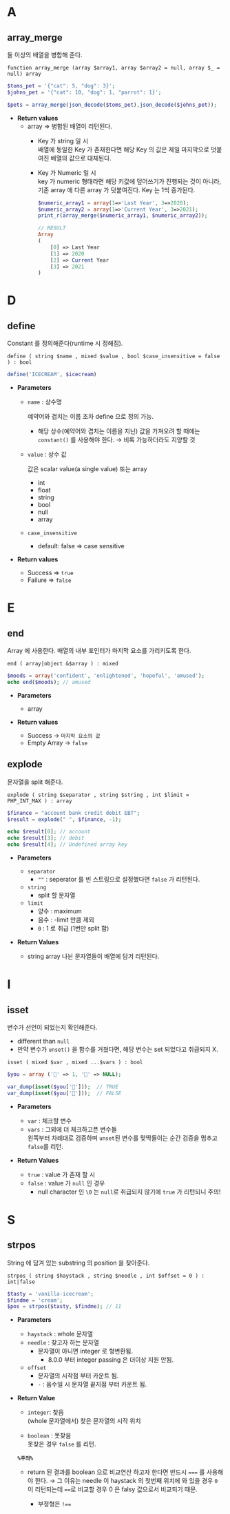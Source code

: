 # A

## array_merge

둘 이상의 배열을 병합해 준다.

`function array_merge (array $array1, array $array2 = null, array $_ = null) array`

```php
$toms_pet = '{"cat": 5, "dog": 3}';
$johns_pet = '{"cat": 10, "dog": 1, "parrot": 1}';

$pets = array_merge(json_decode($toms_pet),json_decode($johns_pet));
```

- **Return values**
  - array ⇒ 병합된 배열이 리턴된다.  
    - Key 가 string 일 시  
      배열에 동일한 Key 가 존재한다면 해당 Key 의 값은 제일 마지막으로 덧붙여진 배열의 값으로 대체된다.
    - Key 가 Numeric 일 시  
      key 가 numeric 형태라면 해당 키값에 덮어쓰기가 진행되는 것이 아니라, 기존 array 에 다른 array 가 덧붙여진다. Key 는 1씩 증가된다.

      ```php
      $numeric_array1 = array(1=>'Last Year', 3=>2020);
      $numeric_array2 = array(1=>'Current Year', 3=>2021);
      print_r(array_merge($numeric_array1, $numeric_array2));
      ```
      ```php
      // RESULT
      Array
      (
          [0] => Last Year
          [1] => 2020
          [2] => Current Year
          [3] => 2021
      )
      ```

# D

## define

Constant 를 정의해준다(runtime 시 정해짐).

`define ( string $name , mixed $value , bool $case_insensitive = false ) : bool`

```php
define('ICECREAM', $icecream)
```

- **Parameters**
  - `name` : 상수명

    예약어와 겹치는 이름 조차 define 으로 정의 가능.  
    - 해당 상수(예약어와 겹치는 이름을 지닌) 값을 가져오려 할 때에는 `constant()` 를 사용해야 한다. → 비록 가능하더라도 지양할 것

  - `value` : 상수 값

    값은 scalar value(a single value) 또는 array
    - int
    - float
    - string
    - bool
    - null
    - array
  - `case_insensitive`
    - default: false ⇒ case sensitive

- **Return values**
  - Success ⇒ `true`
  - Failure ⇒ `false`


# E

## end

Array 에 사용한다. 배열의 내부 포인터가 마지막 요소를 가리키도록 한다.

`end ( array|object &$array ) : mixed`
```php
$moods = array('confident', 'enlightened', 'hopeful', 'amused');
echo end($moods); // amused
```

- **Parameters**
  - array

- **Return values**
  - Success → `마지막 요소의 값`
  - Empty Array → `false`

## explode

문자열을 split 해준다.

`explode ( string $separator , string $string , int $limit = PHP_INT_MAX ) : array`

```php
$finance = "account bank credit debit EBT";
$result = explode(" ", $finance, -1);

echo $result[0]; // account
echo $result[3]; // debit
echo $result[4]; // Undefined array key
```

- **Parameters**
  - `separator`
    - `""` : seperator 를 빈 스트링으로 설정했다면 `false` 가 리턴된다.
  - `string`
    - split 할  문자열
  - `limit`
    - 양수 : maximum
    - 음수 : -limit 만큼 제외
    - `0` : 1 로 취급 (1번만 split 함)

- **Return Values**
  - string array
    나뉜 문자열들이 배열에 담겨 리턴된다.


# I

## isset

변수가 선언이 되었는지 확인해준다.

- different than `null`
- 만약 변수가 `unset()` 을 함수를 거쳤다면, 해당 변수는 set 되었다고 취급되지 X.

`isset ( mixed $var , mixed ...$vars ) : bool`

```php
$you = array ('💩' => 1, '🍠' => NULL);

var_dump(isset($you['💩']));  // TRUE
var_dump(isset($you['🍠']));  // FALSE
```

- **Parameters**
  - `var` : 체크할 변수
  - `vars` : 그외에 더 체크하고픈 변수들  
    왼쪽부터 차례대로 검증하며 `unset`된 변수를 맞딱들이는 순간 검증을 멈추고 `false`를 리턴.

- **Return Values**
  - `true` : value 가 존재 할 시
  - `false` : value 가 `null` 인 경우
    - null character 인 `\0` 는 `null`로 취급되지 않기에 `true` 가 리턴되니 주의!


# S

## strpos
String 에 담겨 있는 substring 의 position 을 찾아준다.

`strpos ( string $haystack , string $needle , int $offset = 0 ) : int|false`

```php
$tasty = 'vanilla-icecream'; 
$findme = 'cream';
$pos = strpos($tasty, $findme); // 11
```

- **Parameters**
  - `haystack` : whole 문자열
  - `needle` : 찾고자 하는 문자열
    - 문자열이 아니면 integer 로 형변환됨.
      - 8.0.0 부터 integer passing 은 더이상 지원 안됨.
  - `offset`
    - 문자열의 시작점 부터 카운트 됨.
    - `-` : 음수일 시 문자열 끝지점 부터 카운트 됨.

- **Return Value**
  - `integer`: 찾음  
    (whole 문자열에서) 찾은 문자열의 시작 위치

  - `boolean` : 못찾음  
    못찾은 경우 `false` 를 리턴.

  **`%주의%`**
  - return 된 결과를 boolean 으로 비교연산 하고자 한다면 반드시 `===` 를 사용해야 한다.
    → 그 이유는 needle 이 haystack 의 첫번째 위치에 와 있을 경우 `0` 이 리턴되는데 `==`로 비교할 경우 0 은 falsy 값으로서 비교되기 때문.

    - 부정형은 `!==`
